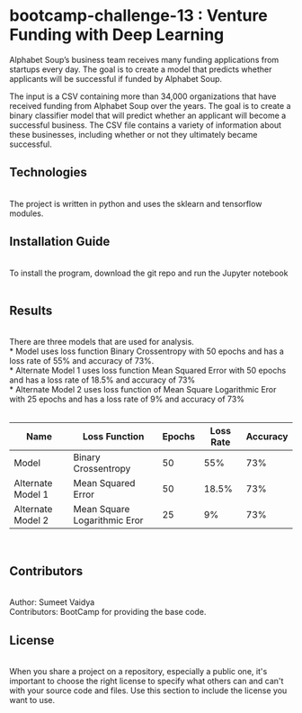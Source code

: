 # bootcamp-challenge-13 : Venture Funding with Deep Learning

Alphabet Soup’s business team receives many funding applications from startups every day. The goal is to create a model that predicts whether applicants will be successful if funded by Alphabet Soup.

The input is a CSV containing more than 34,000 organizations that have received funding from Alphabet Soup over the years. The goal is to create a binary classifier model that will predict whether an applicant will become a successful business. The CSV file contains a variety of information about these businesses, including whether or not they ultimately became successful.

## Technologies 
<br/>
The project is written in python and uses the sklearn and tensorflow modules.
<br/>


## Installation Guide  
<br/>
To install the program, download the git repo and run the Jupyter notebook
<br/>

<br/>

## Results
<br/>
There are three models that are used for analysis. <br/>
* Model  uses loss function Binary Crossentropy with 50 epochs and has a loss rate of 55% and accuracy of 73%. <br/>
* Alternate Model 1 uses loss function Mean Squared Error with 50 epochs and has a loss rate of 18.5% and accuracy of 73% <br/>
* Alternate Model 2 uses loss function of Mean Square Logarithmic Eror with 25 epochs and has a loss rate of 9% and accuracy of 73% <br/>
<br/>

| Name  |  Loss Function |  Epochs |  Loss Rate |  Accuracy |
|---|---|---|---|---|
|  Model | Binary Crossentropy  | 50  | 55%  | 73%  |
|  Alternate Model 1 | Mean Squared Error  | 50  | 18.5%  | 73%  |
|  Alternate Model 2 | Mean Square Logarithmic Eror  | 25  | 9%  | 73%  |
<br/>

## Contributors 
<br/>
Author: Sumeet Vaidya
<br/>
Contributors: BootCamp for providing the base code.
<br/>


## License 
<br/>
When you share a project on a repository, especially a public one, it's important to choose the right license to specify what others can and can't with your source code and files. Use this section to include the license you want to use.

